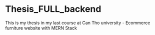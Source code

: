 # Thesis_FULL_backend
This is my thesis in my last course at Can Tho university - Ecommerce furniture website with MERN Stack
